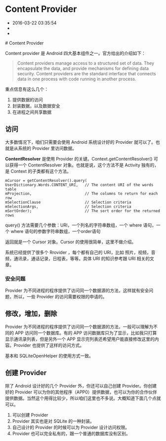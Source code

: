 # Content Provider
- 2016-03-22 03:35:54
- 
- 

<!--markdown--># Content Provider

Content provider 是 Android 四大基本组件之一。官方给出的介绍如下：

> Content providers manage access to a structured set of data. They encapsulate the data, and provide mechanisms for defining data security. Content providers are the standard interface that connects data in one process with code running in another process.

重点信息有这么几个：

1. 提供数据的访问
2. 封装数据，以及数据安全
3. 在进程之间共享数据

## 访问

大多数情况下，咱们只需要会使用 Android 系统设计好的 Provider 就可以了。也就是从系统的 Provider 里访问数据。

**ContentResolver** 是使用 Provider 的关键。Context.getContentResolver()  可以获得一个 ContentResolver 对象。也就是说，这个方法不是 Activity 独有的，是 Context 的子类都有这个方法。


    mCursor = getContentResolver().query(
    UserDictionary.Words.CONTENT_URI,   // The content URI of the words table
    mProjection,                        // The columns to return for each row
    mSelectionClause                    // Selection criteria
    mSelectionArgs,                     // Selection criteria
    mSortOrder);                        // The sort order for the returned rows

query() 方法需要几个参数：URI，一个列名的字符串数组，一个 where 语句，一个 where 语句的参数字符串数组，一个order语句

返回就是一个 Cursor 对象。Cursor 的使用很简单，这里不做介绍。

系统已经提供了很多个 Rrovider ，每个都有自己的 URI，比如 照片，视频，音频，通讯录，通话记录，日程表，等等。具体 URI 的知识参考跟 URI 相关的文章。

### 安全问题

Provider 为不同进程的程序提供了访问同一个数据源的方法，这样就有安全问题，所以，一些 Provider 的访问需要权限的申请的。

## 修改，增加，删除

Provider 为不同进程的程序提供了访问同一个数据源的方法，一般可以理解为不同的 APP 访问同一个数据库。有的 APP 访问数据库只为了显示，比如我只打算显示通讯录列表，但是另外一个 APP 显示完列表还希望用户能直接修改这里的内容。Provider 也提供了这样的访问方式。

基本和 SQLiteOpenHelper 的使用方式一致。

## 创建 Provider

除了 Android 设计好的几个 Provider 外，你还可以自己创建 Provider。你创建好的 Provider 可以为你的其他程序（APP0）提供数据，也可以为你的合作伙伴提供数据。当然这个用得比较少，所以咱们这里也不多说。大概知道下面几个点就可以。

1. 可以创建 Provider
2. Provider 其实也是对 SQLite 的一种封装。
3. 自己设计的 Provider 的时候可以为 Provider 设计访问权限。
4. Provider 也可以完全私有的，跟一个普通的数据库没有区别。